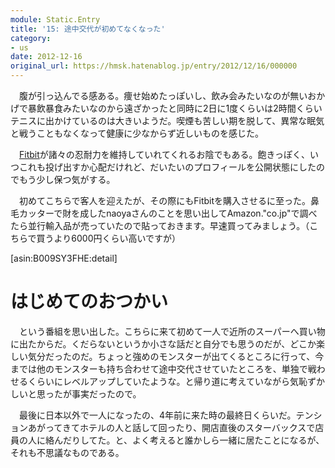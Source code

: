 ```yaml
---
module: Static.Entry
title: '15: 途中交代が初めてなくなった'
category:
- us
date: 2012-12-16
original_url: https://hmsk.hatenablog.jp/entry/2012/12/16/000000
---
```


　腹が引っ込んでる感ある。痩せ始めたっぽいし、飲み会みたいなのが無いおかげで暴飲暴食みたいなのから遠ざかったと同時に2日に1度くらいは2時間くらいテニスに出かけているのは大きいようだ。喫煙も苦しい期を脱して、異常な眠気と戦うこともなくなって健康に少なからず近しいものを感じた。

　[Fitbit](http://www.fitbit.com/user/243MYQ)が諸々の忍耐力を維持していれてくれるお陰でもある。飽きっぽく、いつこれも投げ出すか心配だけれど、だいたいのプロフィールを公開状態にしたのでもう少し保つ気がする。

　初めてこちらで客人を迎えたが、その際にもFitbitを購入させるに至った。鼻毛カッターで財を成したnaoyaさんのことを思い出してAmazon."co.jp"で調べたら並行輸入品が売っていたので貼っておきます。早速買ってみましょう。（こちらで買うより6000円くらい高いですが）

[asin:B009SY3FHE:detail]

# はじめてのおつかい
　という番組を思い出した。こちらに来て初めて一人で近所のスーパーへ買い物に出たからだ。くだらないというか小さな話だと自分でも思うのだが、どこか楽しい気分だったのだ。ちょっと強めのモンスターが出てくるところに行って、今までは他のモンスターも持ち合わせて途中交代させていたところを、単独で戦わせるくらいにレベルアップしていたような。と帰り道に考えていながら気恥ずかしいと思ったが事実だったので。

　最後に日本以外で一人になったの、4年前に来た時の最終日くらいだ。テンションあがってきてホテルの人と話して回ったり、開店直後のスターバックスで店員の人に絡んだりしてた。と、よく考えると誰かしら一緒に居たことになるが、それも不思議なものである。
